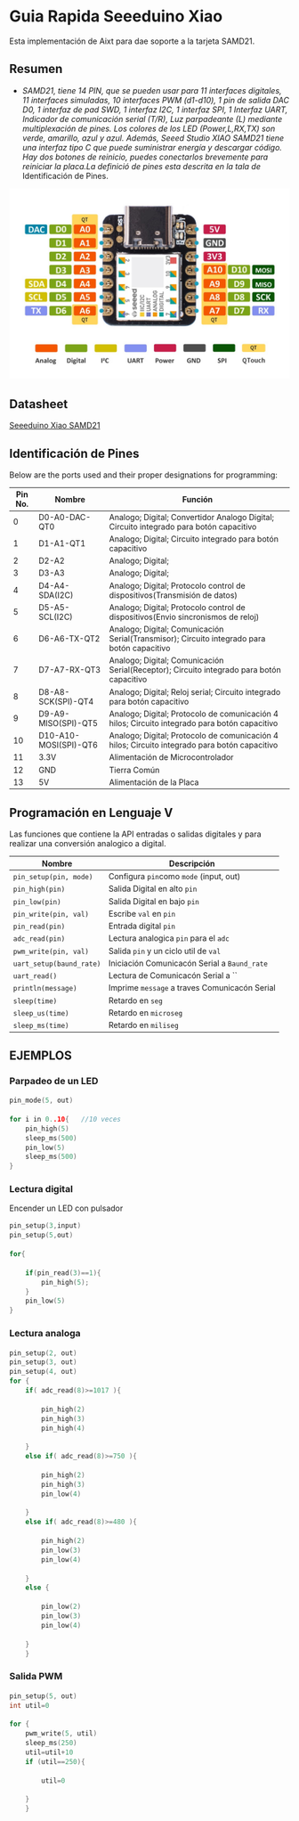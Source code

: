 # **Guia Rapida Seeeduino Xiao**
Esta implementación de Aixt para dae soporte a la tarjeta SAMD21.

## Resumen
* *SAMD21, tiene 14 PIN, que se pueden usar para 11 interfaces digitales, 11 interfaces simuladas, 10 interfaces PWM (d1-d10), 1 pin de salida DAC D0, 1 interfaz de pad SWD, 1 interfaz I2C, 1 interfaz SPI, 1 Interfaz UART, Indicador de comunicación serial (T/R), Luz parpadeante (L) mediante multiplexación de pines. Los colores de los LED (Power,L,RX,TX) son verde, amarillo, azul y azul. Además, Seeed Studio XIAO SAMD21 tiene una interfaz tipo C que puede suministrar energía y descargar código. Hay dos botones de reinicio, puedes conectarlos brevemente para reiniciar la placa.La definició de pines esta descrita en la tala de* Identificación de Pines.

![Alt text](Picture/Seeeduino_XIAO_SAMD21.jpg)

## Datasheet
[Seeeduino Xiao SAMD21](https://files.seeedstudio.com/wiki/XIAO/Seeed-Studio-XIAO-Series-SOM-Datasheet.pdf)

## Identificación de Pines
Below are the ports used and their proper designations for programming:

Pin No. |Nombre                  | Función 
--      |-----                   |---
0       |D0-A0-DAC-QT0           | Analogo; Digital; Convertidor Analogo Digital;            Circuito integrado para botón capacitivo 
1       |D1-A1-QT1               | Analogo; Digital;                                         Circuito integrado para botón capacitivo  
2       |D2-A2                   | Analogo; Digital; 
3       |D3-A3                   | Analogo; Digital; 
4       |D4-A4-SDA(I2C)          | Analogo; Digital; Protocolo control de dispositivos(Transmisión de datos)
5       |D5-A5-SCL(I2C)          | Analogo; Digital; Protocolo control de dispositivos(Envio sincronismos de reloj) 
6       |D6-A6-TX-QT2            | Analogo; Digital; Comunicación Serial(Transmisor);        Circuito integrado para botón capacitivo
7       |D7-A7-RX-QT3            | Analogo; Digital; Comunicación Serial(Receptor);          Circuito integrado para botón capacitivo
8       |D8-A8-SCK(SPI)-QT4      | Analogo; Digital; Reloj serial;                           Circuito integrado para botón capacitivo
9       |D9-A9-MISO(SPI)-QT5     | Analogo; Digital; Protocolo de comunicación 4 hilos;      Circuito integrado para botón capacitivo 
10      |D10-A10-MOSI(SPI)-QT6   | Analogo; Digital; Protocolo de comunicación 4 hilos;      Circuito integrado para botón capacitivo 
11      |3.3V                    | Alimentación de Microcontrolador 
12      |GND                     | Tierra Común
13      |5V                      | Alimentación de la Placa 

## Programación en Lenguaje V

Las funciones que contiene la API entradas o salidas digitales y para realizar una conversión analogico a digital.

Nombre                  | Descripción
------------------------|------------------------------
`pin_setup(pin, mode)`  | Configura `pin`como `mode` (input, out)
`pin_high(pin)`         | Salida Digital en alto `pin`
`pin_low(pin)`          | Salida Digital en bajo `pin`
`pin_write(pin, val)`   | Escribe `val` en `pin`
`pin_read(pin)`         | Entrada digital `pin`
`adc_read(pin)`         | Lectura analogica `pin` para el `adc`
`pwm_write(pin, val)`   | Salida `pin` y un ciclo util de `val`
`uart_setup(baund_rate)`| Iniciación Comunicacón Serial a `Baund_rate`
`uart_read()`           | Lectura de Comunicacón Serial a ``
`println(message)`      | Imprime  `message` a traves Comunicacón Serial
`sleep(time)`           | Retardo en `seg`
`sleep_us(time)`        | Retardo en `microseg`
`sleep_ms(time)`        | Retardo en `miliseg`

## EJEMPLOS
### Parpadeo de un LED
```go
pin_mode(5, out)

for i in 0..10{   //10 veces
    pin_high(5)
    sleep_ms(500)
    pin_low(5)
    sleep_ms(500)
}
```
### Lectura digital
 Encender un LED con pulsador
```go
pin_setup(3,input)
pin_setup(5,out)

for{
    
    if(pin_read(3)==1){
        pin_high(5);
    }
    pin_low(5)    
}

```
### Lectura analoga
```go
pin_setup(2, out)
pin_setup(3, out)
pin_setup(4, out)
for {
    if( adc_read(8)>=1017 ){

        pin_high(2)
        pin_high(3)
        pin_high(4)

    }
    else if( adc_read(8)>=750 ){

        pin_high(2)
        pin_high(3)
        pin_low(4)
        
    }
    else if( adc_read(8)>=480 ){

        pin_high(2)
        pin_low(3)
        pin_low(4)
        
    }
    else {

        pin_low(2)
        pin_low(3)
        pin_low(4)
        
    }
    } 
```
### Salida PWM
```go
pin_setup(5, out)
int util=0

for {
    pwm_write(5, util)
    sleep_ms(250)
    util=util+10
    if (util==250){

        util=0
        
    }
    } 
```